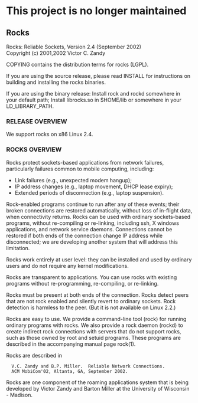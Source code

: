# This project is no longer maintained

## Rocks

Rocks:  Reliable Sockets, Version 2.4 (September 2002)  
Copyright (c) 2001,2002 Victor C. Zandy  

COPYING contains the distribution terms for rocks (LGPL).

If you are using the source release, please read INSTALL for
instructions on building and installing the rocks binaries.

If you are using the binary release:
  Install rock and rockd somewhere in your default path;
  Install librocks.so in $HOME/lib or somewhere in your LD_LIBRARY_PATH.

### RELEASE OVERVIEW

We support rocks on x86 Linux 2.4.

### ROCKS OVERVIEW

Rocks protect sockets-based applications from network failures,
particularly failures common to mobile computing, including:

 - Link failures (e.g., unexpected modem hangup);
 - IP address changes (e.g., laptop movement, DHCP lease expiry);
 - Extended periods of disconnection (e.g., laptop suspension).

Rock-enabled programs continue to run after any of these events; their
broken connections are restored automatically, without loss of
in-flight data, when connectivity returns.  Rocks can be used with
ordinary sockets-based programs, without re-compiling or re-linking,
including ssh, X windows applications, and network service daemons.
Connections cannot be restored if both ends of the connection change
IP address while disconnected; we are developing another system that
will address this limitation. 

Rocks work entirely at user level: they can be installed and used by
ordinary users and do not require any kernel modifications.

Rocks are transparent to applications.  You can use rocks with
existing programs without re-programming, re-compiling, or re-linking.

Rocks must be present at both ends of the connection.  Rocks detect
peers that are not rock enabled and silently revert to ordinary
sockets.  Rock detection is harmless to the peer.  (But it is not
available on Linux 2.2.)

Rocks are easy to use.  We provide a command-line tool (rock) for
running ordinary programs with rocks.  We also provide a rock daemon
(rockd) to create indirect rock connections with servers that do not
support rocks, such as those owned by root and setuid programs.  These
programs are described in the accompanying manual page rock(1).

Rocks are described in

      V.C. Zandy and B.P. Miller.  Reliable Network Connections.
      ACM MobiCom'02, Altanta, GA, September 2002.

Rocks are one component of the roaming applications system that is
being developed by Victor Zandy and Barton Miller at the University of
Wisconsin - Madison.
